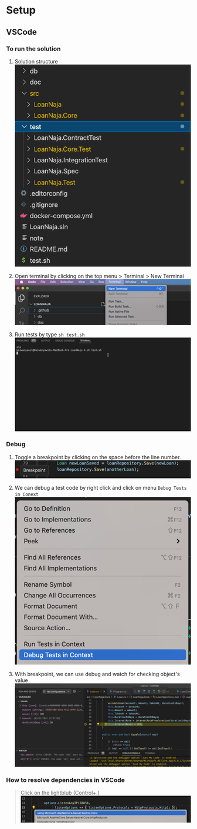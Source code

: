 # Setup
## VSCode

### To run the solution
  1. Solution structure
  ![Solution structure image](img/solution-structure.png)

  1. Open terminal by clicking on the top menu > Terminal > New Terminal
  ![Open terminal image](img/open-terminal.png)

  1. Run tests by type `sh test.sh`
  ![Run tests image](img/dotnet-test.gif)

### Debug
  1. Toggle a breakpoint by clicking on the space before the line number.
![Toggle a breakpoint image](img/breakpoint.png)

  1. We can debug a test code by right click and click on menu `Debug Tests in Conext`
![Debug a test image](img/debug-a-test.png)

  1. With breakpoint, we can use debug and watch for checking object's value
![Watch and object viewer](img/breakpoint-watch.png)

### How to resolve dependencies in VSCode

  > Click on the lightblub (Control+.)
  ![Click on the lightblub](img/resolve-dependency.png)





